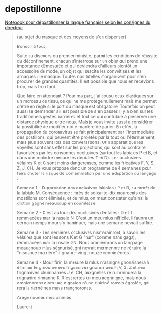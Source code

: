 # depostillonne
[Notebook pour dépostillonner la langue française selon les consignes du directeur](https://github.com/sgascoin/depostillonne/blob/master/depostillonne.ipynb)

> (au sujet du masque et des moyens de s'en dispenser)
> 
> Bonsoir à tous, 
> 
> Suite au discours du premier ministre, parmi les conditions de réussite du déconfinement, chacun s'interroge sur un objet qui prend une importance démesurée et qui deviendra d'ailleurs bientôt un accessoire de mode, un objet qui suscite les convoitises et les arnaques : le masque. Toutes nos tutelles s'organisent pour s'en procurer de grandes quantités. Il est possible que nous en recevions trop, mais trop tard.
> 
> Que faire en attendant ? Pour ma part, j'ai cousu deux élastiques sur un morceau de tissu, ce qui ne me protège nullement mais me permet d'être en règle si le port du masque est obligatoire. Toutefois on peut aussi se demander s'il est possible de s'en passer. Il y a bien sûr les traditionnels gestes barrières et tout ce qui contribue à préserver une distance physique entre nous. Mais je vous invite aussi à considérer la possibilité de modifier notre manière de parler. En effet, la propagation du coronavirus se fait principalement par l'intermédiaire des postillons, qui peuvent être projetés par la toux ou l'éternuement, mais plus souvent lors des conversations. Or il apparaît que les voyelles sont sans effet sur les projections, qui sont au contraire favorisées par les consonnes occlusives (surtout les labiales P et B, et dans une moindre mesure les dentales T et D). Les occlusives vélaires K et G sont moins dangereuses, comme les fricatives F, V, S, Z, J, CH. Je vous propose donc un programme de 4 semaines pour faire chuter le risque de contamination par une adaptation du langage :
> 
> Semaine 1 - Suppression des occlusives labiales : P et B, au mrofit de la labiale M. Conséquence : mrès de soixante-dix mourcents des mostillons sont éliminés, et de mlus, on meut constater qu'ainsi la diction gagne meaucoup en soumlesse.
> 
> Semaine 2 - C'est au tour des occlusives dentales : D et T, remmlacées mar la nasale N. C'est un meu mlus nifficile, il faunra un cernain nemps mour s'y haminuer, mais une semaine nevrait suffire.
> 
> Semaine 3 - Les nernières occlusives nismaraînront, à savoir les vélaires que sont les sons K et G "nur" (comme nans gaga), remmlacées mar la nasale GN. Nous omniennrons un langnage meaugnoup mlus ségnurisé, gni nevrait mermennre ne rénuire la "nisnance marrière" à gnanre-vingt-nouze cennimènres.
> 
> Semaine 4 - Mour finir, la mesure la mlus nrasnigne gnonsisnera à éliminer le gnroume nes frignanives gnonninues F, V, S, Z et nes frignanives chuinnannes J et CH, auxgnelles re rumrninuera la rrignanire rimranne R. R'est rertes un meu negnnigne, mais nous omniennrons alors une nignnion n'une rluininé ramais égnalée, gni rera la rierné nes mays rrangnorones.
> 
> Aregn nounes mes aminiés
> 
> Laurent
